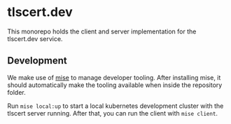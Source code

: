 # tlscert.dev

This monorepo holds the client and server implementation for the tlscert.dev service.

## Development

We make use of [mise](https://mise.jdx.dev/) to manage developer tooling. After installing mise, it should automatically make the tooling available when inside the repository folder.

Run `mise local:up` to start a local kubernetes development cluster with the tlscert server running. After that, you can run the client with `mise client`.
